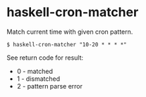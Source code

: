 # haskell-cron-matcher

Match current time with given cron pattern.

	$ haskell-cron-matcher "10-20 * * * *"

See return code for result:

* 0 - matched
* 1 - dismatched
* 2 - pattern parse error
